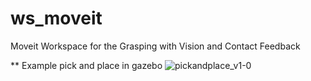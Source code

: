 # ws_moveit
Moveit Workspace for the Grasping with Vision and Contact Feedback

** Example pick and place in gazebo
![pickandplace_v1-0](https://github.com/user-attachments/assets/4a3418b6-7d9d-40cb-a257-c3a6bbaf0120)
